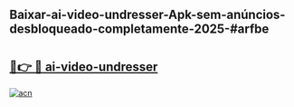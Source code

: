 ## Baixar-ai-video-undresser-Apk-sem-anúncios-desbloqueado-completamente-2025-#arfbe

# <h2><a href="https://ainizakaria.my?title=ai-video-undresser&ref=22M">🔗👉 🔴 ai-video-undresser</a></h2>

[![acn](https://github.com/user-attachments/assets/0f9c940e-d8b0-45ae-aac7-cd30a18b3e1c)](https://ainizakaria.my?title=ai-video-undresser&ref=22M)


